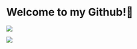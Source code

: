 
<h1> Welcome to my Github!👋</h1>

<p> <img src="https://github-readme-stats.vercel.app/api/top-langs?username=minecarman&show_icons=true&locale=en&layout=compact"/>
</p>

 <p> <img src="https://camo.githubusercontent.com/6eac5738275f86bb13dbdcb48a907dfb34aa293a4b88ebc9a5ab510a126dd00e/68747470733a2f2f6d656469612e67697068792e636f6d2f6d656469612f506951656a4566333131313655526a7534562f67697068792e676966"/>
 </p>

 
